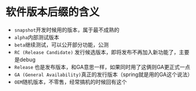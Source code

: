 # 软件版本后缀的含义
- `snapshot`开发时候用的版本，属于最不成熟的
- `alpha`内部测试版本
- `beta`继续测试，可以公开部分功能，公测
- `RC (Release Candidate)` 发行候选版本，即将发布不再加入新功能了，主要是debug
- `Release` 也是发布版本，和GA意思一样，如果同时用了这俩则GA更正式一点
- `GA (General Availability)`真正的发行版本（spring就是用的GA这个说法）
- `OEM`随机版本，不零售，经常搞机的时候回有这个